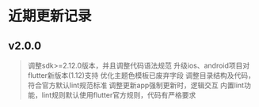 # 近期更新记录

## v2.0.0

> 调整sdk>=2.12.0版本，并且调整代码语法规范
> 升级ios、android项目对flutter新版本(1.12)支持
> 优化主题色模板已废弃字段
> 调整目录结构及代码，符合官方默认lint规范标准
> 调整更新app强制更新时，逻辑交互
> 内置lint功能，lint规则默认使用flutter官方规则，代码有严格要求
